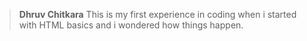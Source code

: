 >**Dhruv Chitkara**
This is my first experience in coding when i started with HTML basics and i wondered how things happen.
